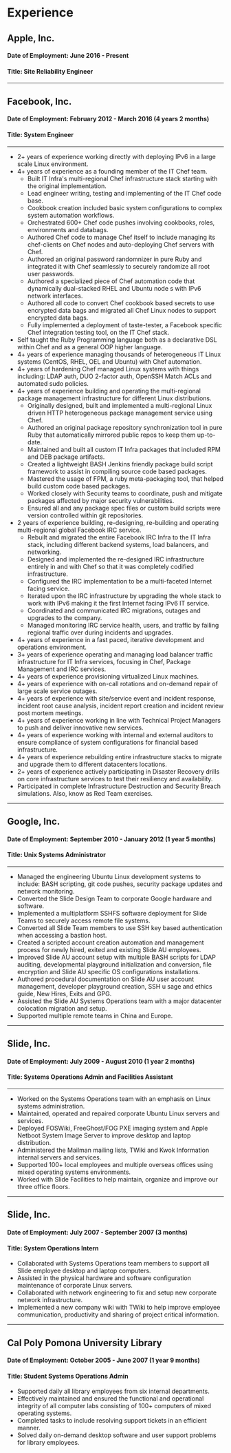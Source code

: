 Experience
==========

Apple, Inc.
-----------

#### Date of Employment: June 2016 - Present
#### Title: Site Reliability Engineer

---

Facebook, Inc.
--------------

#### Date of Employment: February 2012 - March 2016 (4 years 2 months)
#### Title: System Engineer

---

* 2+ years of experience working directly with deploying IPv6 in a large scale Linux environment.
* 4+ years of experience as a founding member of the IT Chef team.
    * Built IT Infra's multi-regional Chef infrastructure stack starting with the original implementation.
    * Lead engineer writing, testing and implementing of the IT Chef code base.
    * Cookbook creation included basic system configurations to complex system automation workflows.
    * Orchestrated 600+ Chef code pushes involving cookbooks, roles, environments and databags.
    * Authored Chef code to manage Chef itself to include managing its chef-clients on Chef nodes and auto-deploying Chef servers with Chef.
    * Authored an original password randomnizer in pure Ruby and integrated it with Chef seamlessly to securely randomize all root user passwords.
    * Authored a specialized piece of Chef automation code that dynamically dual-stacked RHEL and Ubuntu node s with IPv6 network interfaces.
    * Authored all code to convert Chef cookbook based secrets to use encrypted data bags and migrated all Chef Linux nodes to support encrypted data bags.
    * Fully implemented a deployment of taste-tester, a Facebook specific Chef integration testing tool, on the IT Chef stack.
* Self taught the Ruby Programming language both as a declarative DSL within Chef and as a general OOP higher language.
* 4+ years of experience managing thousands of heterogeneous IT Linux systems (CentOS, RHEL, OEL and Ubuntu) with Chef automation.
* 4+ years of hardening Chef managed Linux systems with things including: LDAP auth, DUO 2-factor auth, OpenSSH Match ACLs and automated sudo policies.
* 4+ years of experience building and operating the multi-regional package management infrastructure for different Linux distributions.
    * Originally designed, built and implemented a multi-regional Linux driven HTTP heterogeneous package management service using Chef.
    * Authored an original package repository synchronization tool in pure Ruby that automatically mirrored public repos to keep them up-to-date.
    * Maintained and built all custom IT Infra packages that included RPM and DEB package artifacts.
    * Created a lightweight BASH Jenkins friendly package build script framework to assist in compiling source code based packages.
    * Mastered the usage of FPM, a ruby meta-packaging tool, that helped build custom code based packages.
    * Worked closely with Security teams to coordinate, push and mitigate packages affected by major security vulnerabilities.
    * Ensured all and any package spec files or custom build scripts were version controlled within git repositories.
* 2 years of experience building, re-designing, re-building and operating multi-regional global Facebook IRC service.
    * Rebuilt and migrated the entire Facebook IRC Infra to the IT Infra stack, including different backend systems, load balancers, and networking.
    * Designed and implemented the re-designed IRC infrastructure entirely in and with Chef so that it was completely codified infrastructure.
    * Configured the IRC implementation to be a multi-faceted Internet facing service.
    * Iterated upon the IRC infrastructure by upgrading the whole stack to work with IPv6 making it the first Internet facing IPv6 IT service.
    * Coordinated and communicated IRC migrations, outages and upgrades to the company.
    * Managed monitoring IRC service health, users, and traffic by failing regional traffic over during incidents and upgrades.
* 4+ years of experience in a fast paced, iterative development and operations environment.
* 3+ years of experience operating and managing load balancer traffic infrastructure for IT Infra services, focusing in Chef, Package Management and IRC services.
* 4+ years of experience provisioning virtualized Linux machines.
* 4+ years of experience with on-call rotations and on-demand repair of large scale service outages.
* 4+ years of experience with site/service event and incident response, incident root cause analysis, incident report creation and incident review post mortem meetings.
* 4+ years of experience working in line with Technical Project Managers to push and deliver innovative new services.
* 4+ years of experience working with internal and external auditors to ensure compliance of system configurations for financial based infrastructure.
* 4+ years of experience rebuilding entire infrastructure stacks to migrate and upgrade them to different datacenters locations.
* 2+ years of experience actively participating in Disaster Recovery drills on core infrastructure services to test their resiliency and availability.
* Participated in complete Infrastructure Destruction and Security Breach simulations. Also, know as Red Team exercises.

---

Google, Inc.
------------

#### Date of Employment: September 2010 - January 2012 (1 year 5 months)
#### Title: Unix Systems Administrator

---

* Managed the engineering Ubuntu Linux development systems to include: BASH scripting, git code pushes, security package updates and network monitoring.
* Converted the Slide Design Team to corporate Google hardware and software.
* Implemented a multiplatform SSHFS software deployment for Slide Teams to securely access remote file systems.
* Converted all Slide Team members to use SSH key based authentication when accessing a bastion host.
* Created a scripted account creation automation and management process for newly hired, exited and existing Slide AU employees.
* Improved Slide AU account setup with multiple BASH scripts for LDAP auditing, developmental playground initialization and conversion, file encryption and Slide AU specific OS configurations installations.
* Authored procedural documentation on Slide AU user account management, developer playground creation, SSH u sage and ethics guide, New Hires, Exits and GPG.
* Assisted the Slide AU Systems Operations team with a major datacenter colocation migration and setup.
* Supported multiple remote teams in China and Europe.

---

Slide, Inc.
-----------

#### Date of Employment: July 2009 - August 2010 (1 year 2 months)
#### Title: Systems Operations Admin and Facilities Assistant

---

* Worked on the Systems Operations team with an emphasis on Linux systems administration.
* Maintained, operated and repaired corporate Ubuntu Linux servers and services.
* Deployed FOSWiki, FreeGhost/FOG PXE imaging system and Apple Netboot System Image Server to improve desktop and laptop distribution.
* Administered the Mailman mailing lists, TWiki and Kwok Information internal servers and services.
* Supported 100+ local employees and multiple overseas offices using mixed operating systems environments.
* Worked with Slide Facilities to help maintain, organize and improve our three office floors.

---

Slide, Inc.
-----------

#### Date of Employment: July 2007 - September 2007 (3 months)
#### Title: System Operations Intern

* Collaborated with Systems Operations team members to support all Slide employee desktop and laptop computers.
* Assisted in the physical hardware and software configuration maintenance of corporate Linux servers.
* Collaborated with network engineering to fix and setup new corporate network infrastructure.
* Implemented a new company wiki with TWiki to help improve employee communication, productivity and sharing of project critical information.

---

Cal Poly Pomona University Library
----------------------------------

#### Date of Employment: October 2005 - June 2007 (1 year 9 months)
#### Title: Student Systems Operations Admin

* Supported daily all library employees from six internal departments.
* Effectively maintained and ensured the functional and operational integrity of all computer labs consisting of 100+ computers of mixed operating systems.
* Completed tasks to include resolving support tickets in an efficient manner.
* Solved daily on-demand desktop software and user support problems for library employees.
